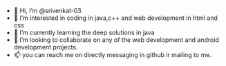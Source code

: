 - 👋 Hi, I’m @srivenkat-03
- 👀 I’m interested in coding in java,c++ and web development in html and css
- 🌱 I’m currently learning the deep solutions in java
- 💞️ I’m looking to collaborate on any of the web development and android development projects.
- 📫 you can reach me on directly messaging in github ir mailing to me.

<!---
srivenkat-03/srivenkat-03 is a ✨ special ✨ repository because its `README.md` (this file) appears on your GitHub profile.
You can click the Preview link to take a look at your changes.
--->
